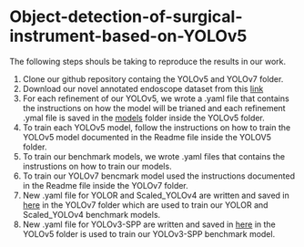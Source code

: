# Object-detection-of-surgical-instrument-based-on-YOLOv5

The following steps shouls be taking to reproduce the results in our work. 

1. Clone our github repository containg the YOLOv5 and YOLOv7 folder. 
2. Download our novel annotated endoscope dataset from this [link](https://drive.google.com/drive/folders/1ruH7B-IMPqNeBkWail2NruXSmMAKCcpy?usp=sharing)
3. For each refinement of our YOLOv5, we wrote a .yaml file that contains the instructions on how the model will be trianed and each refinement .ymal file is saved in the [models](https://github.com/onyeogulu/Object-detection-of-surgical-instrument-based-on-YOLOv5/tree/main/YOLOv5/models) folder inside the YOLOv5 folder.  
4. To train each YOLOv5 model, follow the instructions on how to train the YOLOv5 model documented in the Readme file inside the YOLOV5 folder.
5. To train our benchmark models, we wrote .yaml files that contains the instrustions on how to train our models. 
6. To train our YOLOv7 bencmark model used the instructions documented in the Readme file inside the YOLOv7 folder. 
7. New .yaml file for YOLOR and Scaled_YOLOv4 are written and saved in [here](https://github.com/onyeogulu/Object-detection-of-surgical-instrument-based-on-YOLOv5/tree/main/YOLOV7/cfg/training) in the YOLOv7 folder which are used to train our YOLOR and Scaled_YOLOv4 benchmark models.
8. New .yaml file for YOLOv3-SPP are written and saved in [here](https://github.com/onyeogulu/Object-detection-of-surgical-instrument-based-on-YOLOv5/tree/main/YOLOv5/models) in the YOLOv5 folder is used to train our YOLOv3-SPP benchmark model.

